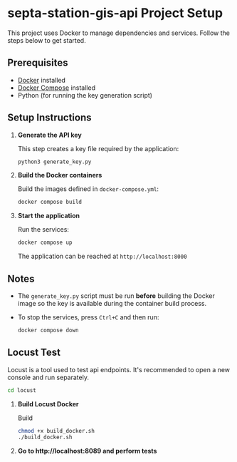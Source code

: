# septa-station-gis-api Project Setup

This project uses Docker to manage dependencies and services. Follow the steps below to get started.

## Prerequisites

- [Docker](https://docs.docker.com/get-docker/) installed  
- [Docker Compose](https://docs.docker.com/compose/install/) installed  
- Python (for running the key generation script)

## Setup Instructions

1. **Generate the API key**

   This step creates a key file required by the application:

   ```bash
   python3 generate_key.py
   ```

2. **Build the Docker containers**

   Build the images defined in `docker-compose.yml`:

   ```bash
   docker compose build
   ```

3. **Start the application**

   Run the services:

   ```bash
   docker compose up
   ```

   The application can be reached at `http://localhost:8000`

## Notes

- The `generate_key.py` script must be run **before** building the Docker image so the key is available during the container build process.
- To stop the services, press `Ctrl+C` and then run:

   ```bash
   docker compose down
   ```

## Locust Test 

Locust is a tool used to test api endpoints. It's recommended to open a new console and run separately.

```bash
cd locust
```

1. **Build Locust Docker**

    Build
    ```bash
    chmod +x build_docker.sh
    ./build_docker.sh
    ```

3. **Go to http://localhost:8089 and perform tests**